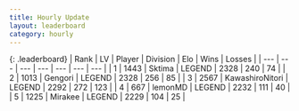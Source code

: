 ```yaml
---
title: Hourly Update
layout: leaderboard
category: hourly
---
```


{: .leaderboard}
| Rank | LV | Player | Division | Elo | Wins | Losses |
| --- | --- | --- | --- | --- | --- | --- |
| <span data-change="0">1</span> | 1443 | <span title="ID: 353063">Sktima</span> | LEGEND | <span data-change="0">2328</span> | <span data-change="0">240</span> | <span data-change="0">74</span> |
| <span data-change="0">2</span> | 1013 | <span title="ID: 294236">Gengori</span> | LEGEND | <span data-change="0">2328</span> | <span data-change="0">256</span> | <span data-change="0">85</span> |
| <span data-change="0">3</span> | 2567 | <span title="ID: 164871">KawashiroNitori</span> | LEGEND | <span data-change="0">2292</span> | <span data-change="0">272</span> | <span data-change="0">123</span> |
| <span data-change="0">4</span> | 667 | <span title="ID: 76009">lemonMD</span> | LEGEND | <span data-change="0">2232</span> | <span data-change="0">111</span> | <span data-change="0">40</span> |
| <span data-change="0">5</span> | 1225 | <span title="ID: 416373">Mirakee</span> | LEGEND | <span data-change="0">2229</span> | <span data-change="0">104</span> | <span data-change="0">25</span> |